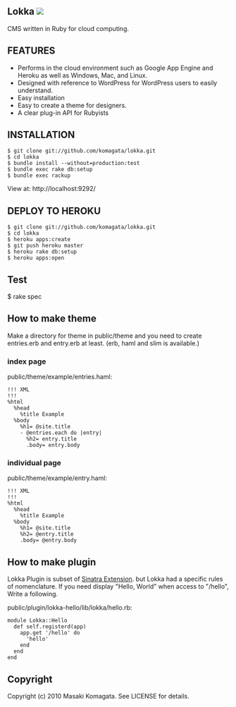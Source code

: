 ## Lokka [<img src="https://secure.travis-ci.org/komagata/lokka.png"/>](http://travis-ci.org/komagata/lokka)

CMS written in Ruby for cloud computing.

## FEATURES

* Performs in the cloud environment such as Google App Engine and Heroku as well as Windows, Mac, and Linux.
* Designed with reference to WordPress for WordPress users to easily understand.
* Easy installation
* Easy to create a theme for designers.
* A clear plug-in API for Rubyists

## INSTALLATION

    $ git clone git://github.com/komagata/lokka.git
    $ cd lokka
    $ bundle install --without=production:test
    $ bundle exec rake db:setup
    $ bundle exec rackup

View at: http://localhost:9292/

## DEPLOY TO HEROKU

    $ git clone git://github.com/komagata/lokka.git
    $ cd lokka
    $ heroku apps:create
    $ git push heroku master
    $ heroku rake db:setup
    $ heroku apps:open

## Test

  $ rake spec

## How to make theme

Make a directory for theme in public/theme and you need to create entries.erb and entry.erb at least. (erb, haml and slim is available.)

### index page

public/theme/example/entries.haml:

    !!! XML
    !!!
    %html
      %head
        %title Example
      %body
        %h1= @site.title
        - @entries.each do |entry|
          %h2= entry.title
          .body= entry.body

### individual page

public/theme/example/entry.haml:

    !!! XML
    !!!
    %html
      %head
        %title Example
      %body
        %h1= @site.title
        %h2= @entry.title
        .body= @entry.body

## How to make plugin

Lokka Plugin is subset of [Sinatra Extension](http://www.sinatrarb.com/extensions.html). but Lokka had a specific rules of nomenclature.
If you need display "Hello, World" when access to "/hello", Write a following.

public/plugin/lokka-hello/lib/lokka/hello.rb:

    module Lokka::Hello
      def self.registerd(app)
        app.get '/hello' do
          'hello'
        end
      end
    end

## Copyright

Copyright (c) 2010 Masaki Komagata. See LICENSE for details.

